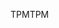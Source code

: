 <span data-ttu-id="8a10e-101">TPM</span><span class="sxs-lookup"><span data-stu-id="8a10e-101">TPM</span></span>